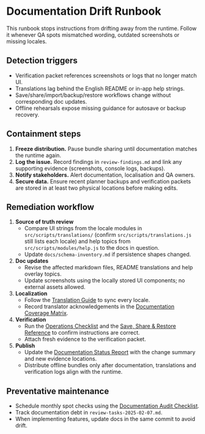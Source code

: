 # Documentation Drift Runbook

This runbook stops instructions from drifting away from the runtime. Follow it
whenever QA spots mismatched wording, outdated screenshots or missing locales.

## Detection triggers

- Verification packet references screenshots or logs that no longer match UI.
- Translations lag behind the English README or in-app help strings.
- Save/share/import/backup/restore workflows change without corresponding doc
  updates.
- Offline rehearsals expose missing guidance for autosave or backup recovery.

## Containment steps

1. **Freeze distribution.** Pause bundle sharing until documentation matches the
   runtime again.
2. **Log the issue.** Record findings in `review-findings.md` and link any
   supporting evidence (screenshots, console logs, backups).
3. **Notify stakeholders.** Alert documentation, localisation and QA owners.
4. **Secure data.** Ensure recent planner backups and verification packets are
   stored in at least two physical locations before making edits.

## Remediation workflow

1. **Source of truth review**
   - Compare UI strings from the locale modules in `src/scripts/translations/`
     (confirm `src/scripts/translations.js` still lists each locale) and help
     topics from `src/scripts/modules/help.js` to the docs in question.
   - Update `docs/schema-inventory.md` if persistence shapes changed.
2. **Doc updates**
   - Revise the affected markdown files, README translations and help overlay
     topics.
   - Update screenshots using the locally stored UI components; no external
     assets allowed.
3. **Localization**
   - Follow the [Translation Guide](translation-guide.md) to sync every locale.
   - Record translator acknowledgements in the [Documentation Coverage Matrix](documentation-coverage-matrix.md).
4. **Verification**
   - Run the [Operations Checklist](operations-checklist.md) and the
     [Save, Share & Restore Reference](save-share-restore-reference.md) to
     confirm instructions are correct.
   - Attach fresh evidence to the verification packet.
5. **Publish**
   - Update the [Documentation Status Report](documentation-status-report-template.md)
     with the change summary and new evidence locations.
   - Distribute offline bundles only after documentation, translations and
     verification logs align with the runtime.

## Preventative maintenance

- Schedule monthly spot checks using the [Documentation Audit Checklist](documentation-audit-checklist.md).
- Track documentation debt in `review-tasks-2025-02-07.md`.
- When implementing features, update docs in the same commit to avoid drift.
